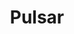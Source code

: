 ---
title: Pulsar
categories:
  - message-broker
officialPartner:
  name: StreamNative
  url: https://streamnative.io/
docs:
  - id: java
    url: https://java.testcontainers.org/modules/pulsar/
    maintainer: official
    example: |
      ```java
      var pulsar = new PulsarContainer(DockerImageName.parse("apachepulsar/pulsar:2.10.0"));
      pulsar.start();
      ```
  - id: go
    url: https://golang.testcontainers.org/modules/pulsar/
    maintainer: official
    example: |
      ```go
      pulsarContainer, err := pulsar.RunContainer(ctx,
        testcontainers.WithImage("apachepulsar/pulsar:2.10.0"),
        pulsar.WithPulsarEnv("brokerDeduplicationEnabled", "true"),
        pulsar.WithFunctionsWorker(),
        pulsar.WithTransactions(),
      )
      ```
  - id: dotnet
    url: https://www.nuget.org/packages/Testcontainers.Pulsar
    maintainer: core
    example: |
      ```csharp
      var pulsarContainer = new PulsarBuilder()
        .WithImage("apachepulsar/pulsar:2.10.0")
        .Build();
      await pulsarContainer.StartAsync();
      ```
description: |
  Apache Pulsar is an open-source, distributed messaging and streaming platform. Messages can be consumed and acknowledged individually or consumed as streams with less than 5ms of latency.
---